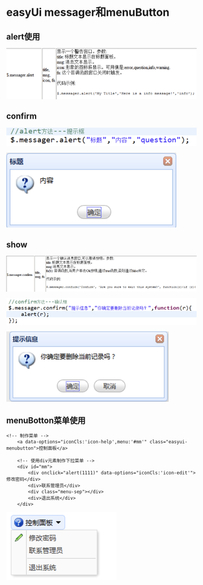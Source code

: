 # easyUi messager和menuButton

## alert使用

![](../../.gitbook/assets/image%20%28246%29.png)

## confirm

![](../../.gitbook/assets/image%20%28276%29.png)

![](../../.gitbook/assets/image%20%28153%29.png)

## show

![](../../.gitbook/assets/image%20%28236%29.png)

![](../../.gitbook/assets/image%20%28245%29.png)

![](../../.gitbook/assets/image%20%28239%29.png)

## menuBotton菜单使用

```text
<!-- 制作菜单 -->
	<a data-options="iconCls:'icon-help',menu:'#mm'" class="easyui-menubutton">控制面板</a>
	
	<!-- 使用div元素制作下拉菜单 -->
	<div id="mm">
		<div onclick="alert(1111)" data-options="iconCls:'icon-edit'">修改密码</div>
		<div>联系管理员</div>
		<div class="menu-sep"></div>
		<div>退出系统</div>
	</div>

```

![](../../.gitbook/assets/image%20%28181%29.png)

